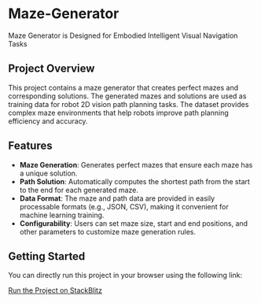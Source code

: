 # Maze-Generator
Maze Generator is Designed for Embodied Intelligent Visual Navigation Tasks

## Project Overview

This project contains a maze generator that creates perfect mazes and corresponding solutions. The generated mazes and solutions are used as training data for robot 2D vision path planning tasks. The dataset provides complex maze environments that help robots improve path planning efficiency and accuracy.

## Features

- **Maze Generation**: Generates perfect mazes that ensure each maze has a unique solution.
- **Path Solution**: Automatically computes the shortest path from the start to the end for each generated maze.
- **Data Format**: The maze and path data are provided in easily processable formats (e.g., JSON, CSV), making it convenient for machine learning training.
- **Configurability**: Users can set maze size, start and end positions, and other parameters to customize maze generation rules.

## Getting Started

You can directly run this project in your browser using the following link:

[Run the Project on StackBlitz](https://stackblitz.com/~/github.com/kangjiaju/Maze-Generator)


